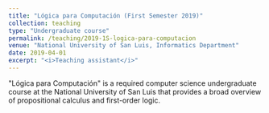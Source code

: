 ```yaml
---
title: "Lógica para Computación (First Semester 2019)"
collection: teaching
type: "Undergraduate course"
permalink: /teaching/2019-1S-logica-para-computacion
venue: "National University of San Luis, Informatics Department"
date: 2019-04-01
excerpt: "<i>Teaching assistant</i>"
---
```


&quot;Lógica para Computación&quot; is a required computer science undergraduate course at the National University of San Luis that provides a broad overview of propositional calculus and first-order logic.